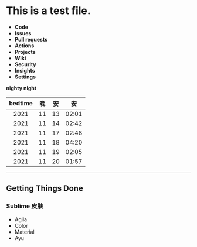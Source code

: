 # This is a test file.

- **Code**
- **Issues**
- **Pull requests**
- **Actions**
- **Projects**
- **Wiki**
- **Security**
- **Insights**
- **Settings**

**nighty night**

|bedtime|晚|安|安|
|:-:|:-:|:-:|:-:|
|2021|11|13|02:01|
|2021|11|14|02:42|
|2021|11|17|02:48|
|2021|11|18|04:20|
|2021|11|19|02:05|
|2021|11|20|01:57|

---

## Getting Things Done

### Sublime 皮肤

- Agila
- Color
- Material
- Ayu
